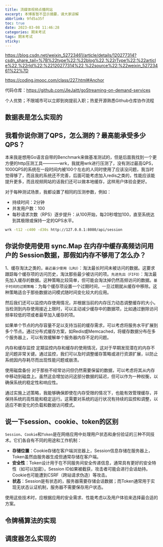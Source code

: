 ```yaml
---
title: 流媒体视频点播网站
excerpt: 本博客暂不显示摘要，请大家谅解
abbrlink: 9fd5a35f
toc: true
date: 2023-03-08 11:46:28
categories: 期末考试
tags: 期末考试
sticky:
---
```


https://blog.csdn.net/weixin_52723461/article/details/120277314?csdn_share_tail=%7B%22type%22:%22blog%22,%22rType%22:%22article%22,%22rId%22:%22120277314%22,%22source%22:%22weixin_52723461%22%7D

https://coding.imooc.com/class/227.html#Anchor

代码仓库：https://github.com/JIeJaitt/goStreaming-on-demand-services

个人优势；不限城市可以立即到岗提前入职；热爱开源熟悉Github仓库协作流程


## 数据表是怎么实现的




## 我看你说你测了QPS，怎么测的？最高能承受多少QPS？

本来我是想用Go语言自带的Benchmark来做基准测试的，但是后面我找到一个更方便的http压测工具————wrk，我就用wrk进行压测了，没有测过最高QPS，1000QPS的系统在一段时间内被100个左右的人同时使用了应该没问题，我当时觉得够了，而且我的系统还不完善，后面可能考虑加入redis之类的，性能应该能提升更多，而且视频网站的话我们还可以做本地缓存，这样用户体验会更好。

对于每种测试场景，我都设置了相同的压测参数，例如：

- 持续时间：2分钟
- 并发用户数：100
- 每秒请求次数（RPS）逐步提升：从100开始，每20秒增加100，直至系统达到其极限或保持一定的QPS水平。

```bash
wrk -t12 -c400 -d30s http://127.0.0.1:8080/api/session
```

## 你说你使用使用 sync.Map 在内存中缓存高频访问用户的 Session数据，那假如内存不够用了怎么办？

1、缓存淘汰之类的，`最近最少使用（LRU）`：淘汰最长时间未被访问的数据。这要求跟踪每个缓存项的访问历史，淘汰那些最少被访问的项。`先进先出（FIFO）`：淘汰最先加入缓存的数据。这种策略比较简单，但可能会淘汰掉仍然高频访问的数据。`基于时间的过期策略`：为每个缓存项设置一个过期时间，一旦过期就从缓存中移除。这种策略适合于那些数据访问模式随时间变化较大的应用。

然后我们还可以监控内存使用情况，并根据当前的内存压力动态调整缓存的大小。当检测到内存使用接近上限时，可以主动减少缓存中的数据项，比如通过删除访问频率较低的项或者最早加入缓存的项。

如果单个节点的内存容量不足以支持当前的缓存需求，可以考虑将服务水平扩展到多个节点。通过分布式缓存方案，如Redis或Memcached，将缓存数据分布在多个服务器上，可以有效缓解单个服务器内存不足的问题。

内存和缓存监控
定期监控内存和缓存的使用情况，这对于早期发现潜在的内存不足问题非常关键。通过监控，我们可以及时调整缓存策略或进行资源扩展，以防止系统因内存耗尽而出现性能问题或崩溃。

使用磁盘备份
对于那些不经常访问但仍然需要保留的数据，可以考虑将其从内存中移动到磁盘上。虽然这会增加访问这部分数据的延迟，但可以作为一种权衡，以确保系统的稳定性和响应性。

通过实施上述策略，我能够确保即使在内存受限的情况下，也能有效管理缓存，并保持系统的高性能和稳定运行。这需要对系统的运行状况有持续的监控和调整，以适应不断变化的负载和数据访问模式。


## 说一下session、cookie、token的区别

`Session`、`Cookie`和`Token`是在网络应用中处理用户状态和身份验证的三种不同技术。它们各自有不同的用途和工作机制：

- **存储位置**：Cookie存储在客户端浏览器上，Session信息存储在服务器上，Token虽然由服务器生成但通常存储在客户端。
- **安全性**：Token设计用于在不同服务间安全传递信息，通常具有更好的安全特性（如可以加密）。Session ID如果被截获，攻击者可能会进行会话劫持。Cookie也可能遭到CSRF（跨站请求伪造）等攻击。
- **状态**：Session是有状态的，服务器需要存储会话数据；而Token通常用于实现无状态认证机制，服务器不需要保存用户状态。

使用这些技术时，应根据应用的安全需求、性能考虑以及用户体验来选择最合适的方案。

## 令牌桶算法的实现

## 调度器怎么实现的